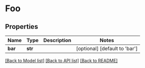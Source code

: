 # Foo

## Properties
Name | Type | Description | Notes
------------ | ------------- | ------------- | -------------
**bar** | **str** |  | [optional] [default to 'bar']

[[Back to Model list]](../README.md#documentation-for-models) [[Back to API list]](../README.md#documentation-for-api-endpoints) [[Back to README]](../README.md)


